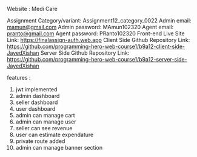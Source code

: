 Website : Medi Care 

Assignment Category/variant: Assignment12_category_0022
Admin email: mamun@gmail.com
Admin password: MAmun102320
Agent email: pranto@gmail.com
Agent password: PRanto102320
Front-end Live Site Link: https://finalassign-auth.web.app
Client Side Github Repository Link: https://github.com/programming-hero-web-course1/b9a12-client-side-JayedXishan
Server Side Github Repository Link: https://github.com/programming-hero-web-course1/b9a12-server-side-JayedXishan


features :
 1. jwt implemented
 2. admin dashboard
 3. seller dashboard
 4. user dashboard
 5. admin can manage cart
 6. admin can manage user
 7. seller can see revenue
 8. user can estimate expendature
 9. private route added
 10. admin can manage banner section